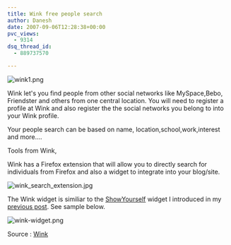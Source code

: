 ```yaml
---
title: Wink free people search
author: Danesh
date: 2007-09-06T12:28:38+00:00
pvc_views:
  - 9314
dsq_thread_id:
  - 889737570

---
```

![wink1.png][1]

Wink let's you find people from other social networks like MySpace,Bebo, Friendster and others from one central location. You will need to register a profile at Wink and also register the the social networks you belong to into your Wink profile.

Your people search can be based on name, location,school,work,interest and more&#8230;.

Tools from Wink,

Wink has a Firefox extension that will allow you to directly search for individuals from Firefox and also a widget to integrate into your blog/site.

![wink_search_extension.jpg][2] 

The Wink widget is similiar to the [ShowYourself][3] widget I introduced in my [previous post][4]. See sample below.

![wink-widget.png][5] 

Source : [Wink][6]

 [1]: /wp-content/uploads/2007/09/wink1.png
 [2]: /wp-content/uploads/2007/09/wink_search_extension.jpg
 [3]: http://www.dbachrach.com/showyourself/
 [4]: /posts/showyourself-widget/
 [5]: /wp-content/uploads/2007/09/wink-widget.png
 [6]: http://wink.com